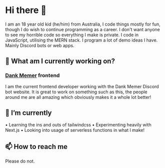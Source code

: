 # Hi there 👋
I am an 18 year old kid (he/him) from Australia, I code things mostly for fun, though I do wish to continue programming as a career. I don't want anyone to see my horrible code so everything I make is private. I code in JavaScript, utilising the MERN stack. I program a lot of demo ideas I have. Mainly Discord bots or web apps.

## 🔭 What am I currently working on?

### [Dank Memer](https://dankmemer.lol/ "Dank Memer's Website") frontend
I am the current frontend developer working with the Dank Memer Discord bot website. It is great to work on something such as this, the people around me are all amazing which obviously makes it a whole lot better!

## 🌱 I’m currently
• Learning the ins and outs of tailwindcss
• Experimenting heavily with Next.js
• Looking into usage of serverless functions in what I make!

## 📫 How to reach me
Please do not.
